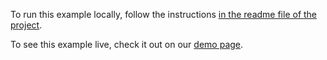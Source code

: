 To run this example locally, follow the instructions [in the readme file of the project](https://github.com/acidb/mobiscroll-demos-react-ts?tab=readme-ov-file#mobiscroll-react-ts-demos). 

To see this example live, check it out on our [demo page](https://demo.mobiscroll.com/react/scheduler/event-hooks#).